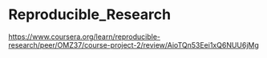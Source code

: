 # Reproducible_Research
https://www.coursera.org/learn/reproducible-research/peer/OMZ37/course-project-2/review/AioTQn53Eei1xQ6NUU6jMg
